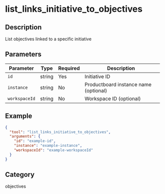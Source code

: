 # list_links_initiative_to_objectives

## Description
List objectives linked to a specific initiative

## Parameters

| Parameter | Type | Required | Description |
|-----------|------|----------|-------------|
| `id` | string | Yes | Initiative ID |
| `instance` | string | No | Productboard instance name (optional) |
| `workspaceId` | string | No | Workspace ID (optional) |

## Example

```json
{
  "tool": "list_links_initiative_to_objectives",
  "arguments": {
    "id": "example-id",
    "instance": "example-instance",
    "workspaceId": "example-workspaceId"
  }
}
```

## Category
objectives

